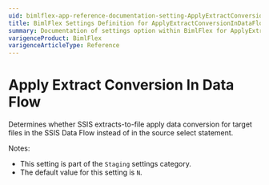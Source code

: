 ```yaml
---
uid: bimlflex-app-reference-documentation-setting-ApplyExtractConversionInDataFlow
title: BimlFlex Settings Definition for ApplyExtractConversionInDataFlow
summary: Documentation of settings option within BimlFlex for ApplyExtractConversionInDataFlow
varigenceProduct: BimlFlex
varigenceArticleType: Reference
---
```


# Apply Extract Conversion In Data Flow

Determines whether SSIS extracts-to-file apply data conversion for target files in the SSIS Data Flow instead of in the source select statement.

Notes:
* This setting is part of the `Staging` settings category.
* The default value for this setting is `N`.